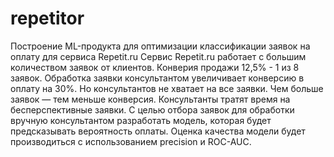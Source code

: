 # repetitor
Построение ML-продукта для оптимизации классификации заявок на оплату для сервиса Repetit.ru
Сервис Repetit.ru работает с большим количеством заявок от клиентов. Конверия продажи 12,5% - 1 из 8 заявок. Обработка заявки консультантом увеличивает конверсию в оплату на 30%. Но консультантов не хватает на все заявки. Чем больше заявок — тем меньше конверсия. Консультанты тратят время на бесперспективные заявки.
С целью отбора заявок для обработки вручную консультантом разработать модель, которая будет предсказывать вероятность оплаты. Оценка качества модели будет производиться с использованием precision и ROC-AUC.
